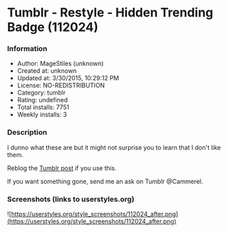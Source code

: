 # Tumblr - Restyle - Hidden Trending Badge (112024)

### Information
- Author: MageStiles (unknown)
- Created at: unknown
- Updated at: 3/30/2015, 10:29:12 PM
- License: NO-REDISTRIBUTION
- Category: tumblr
- Rating: undefined
- Total installs: 7751
- Weekly installs: 3


### Description
I dunno what these are but it might not surprise you to learn that I don't like them.

Reblog the <a href="http://cammerel.tumblr.com/post/115066131420/i-dunno-what-these-are-but-it-might-not-surprise">Tumblr post</a> if you use this.

If you want something gone, send me an ask on Tumblr @Cammerel.


### Screenshots (links to userstyles.org)
![https://userstyles.org/style_screenshots/112024_after.png](https://userstyles.org/style_screenshots/112024_after.png)



